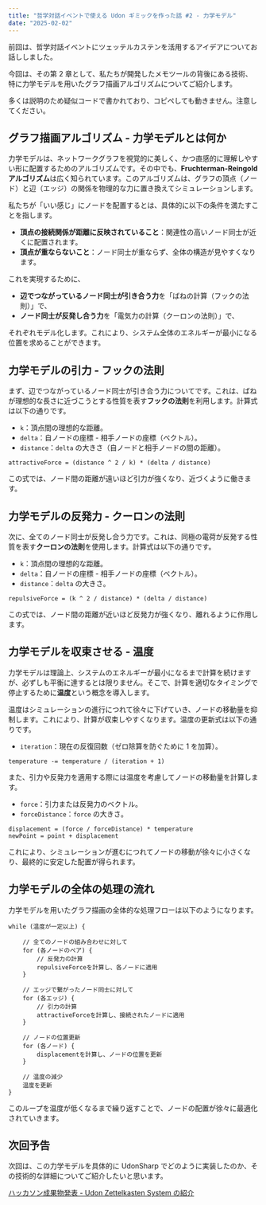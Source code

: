 ```yaml
---
title: "哲学対話イベントで使える Udon ギミックを作った話 #2 - 力学モデル"
date: "2025-02-02"
---
```


前回は、哲学対話イベントにツェッテルカステンを活用するアイデアについてお話ししました。

今回は、その第 2 章として、私たちが開発したメモツールの背後にある技術、特に力学モデルを用いたグラフ描画アルゴリズムについてご紹介します。

多くは説明のため疑似コードで書かれており、コピペしても動きません。注意してください。

## グラフ描画アルゴリズム - 力学モデルとは何か

力学モデルは、ネットワークグラフを視覚的に美しく、かつ直感的に理解しやすい形に配置するためのアルゴリズムです。その中でも、**Fruchterman-Reingold アルゴリズム**は広く知られています。このアルゴリズムは、グラフの頂点（ノード）と辺（エッジ）の関係を物理的な力に置き換えてシミュレーションします。

私たちが「いい感じ」にノードを配置するとは、具体的に以下の条件を満たすことを指します。

- **頂点の接続関係が距離に反映されていること**：関連性の高いノード同士が近くに配置されます。
- **頂点が重ならないこと**：ノード同士が重ならず、全体の構造が見やすくなります。

これを実現するために、

- **辺でつながっているノード同士が引き合う力**を「ばねの計算（フックの法則）」で、
- **ノード同士が反発し合う力**を「電気力の計算（クーロンの法則）」で、

それぞれモデル化します。これにより、システム全体のエネルギーが最小になる位置を求めることができます。

## 力学モデルの引力 - フックの法則

まず、辺でつながっているノード同士が引き合う力についてです。これは、ばねが理想的な長さに近づこうとする性質を表す**フックの法則**を利用します。計算式は以下の通りです。

- `k`：頂点間の理想的な距離。
- `delta`：自ノードの座標 - 相手ノードの座標（ベクトル）。
- `distance`：`delta` の大きさ（自ノードと相手ノードの間の距離）。

```
attractiveForce = (distance ^ 2 / k) * (delta / distance)
```

この式では、ノード間の距離が遠いほど引力が強くなり、近づくように働きます。

## 力学モデルの反発力 - クーロンの法則

次に、全てのノード同士が反発し合う力です。これは、同極の電荷が反発する性質を表す**クーロンの法則**を使用します。計算式は以下の通りです。

- `k`：頂点間の理想的な距離。
- `delta`：自ノードの座標 - 相手ノードの座標（ベクトル）。
- `distance`：`delta` の大きさ。

```
repulsiveForce = (k ^ 2 / distance) * (delta / distance)
```

この式では、ノード間の距離が近いほど反発力が強くなり、離れるように作用します。

## 力学モデルを収束させる - 温度

力学モデルは理論上、システムのエネルギーが最小になるまで計算を続けますが、必ずしも平衡に達するとは限りません。そこで、計算を適切なタイミングで停止するために**温度**という概念を導入します。

温度はシミュレーションの進行につれて徐々に下げていき、ノードの移動量を抑制します。これにより、計算が収束しやすくなります。温度の更新式は以下の通りです。

- `iteration`：現在の反復回数（ゼロ除算を防ぐために 1 を加算）。

```
temperature -= temperature / (iteration + 1)
```

また、引力や反発力を適用する際には温度を考慮してノードの移動量を計算します。

- `force`：引力または反発力のベクトル。
- `forceDistance`：`force` の大きさ。

```
displacement = (force / forceDistance) * temperature
newPoint = point + displacement
```

これにより、シミュレーションが進むにつれてノードの移動が徐々に小さくなり、最終的に安定した配置が得られます。

## 力学モデルの全体の処理の流れ

力学モデルを用いたグラフ描画の全体的な処理フローは以下のようになります。

```
while (温度が一定以上) {

    // 全てのノードの組み合わせに対して
    for (各ノードのペア) {
        // 反発力の計算
        repulsiveForceを計算し、各ノードに適用
    }

    // エッジで繋がったノード同士に対して
    for (各エッジ) {
        // 引力の計算
        attractiveForceを計算し、接続されたノードに適用
    }

    // ノードの位置更新
    for (各ノード) {
        displacementを計算し、ノードの位置を更新
    }

    // 温度の減少
    温度を更新
}
```

このループを温度が低くなるまで繰り返すことで、ノードの配置が徐々に最適化されていきます。

## 次回予告

次回は、この力学モデルを具体的に UdonSharp でどのように実装したのか、その技術的な詳細についてご紹介したいと思います。

[ハッカソン成果物発表 - Udon Zettelkasten System の紹介](240911-udon-zettelkasten-system.md)
